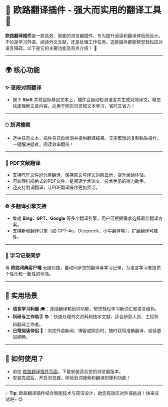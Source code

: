 # 🌟 欧路翻译插件 - 强大而实用的翻译工具 🚀

**欧路翻译插件**是一款高效、智能的浏览器插件，专为提升阅读和翻译体验而设计。不论是学习外语、阅读外文文献，还是处理工作任务，这款插件都能帮您轻松应对语言障碍。以下是它的主要功能及亮点介绍！ 🎉

---

## 🌍 核心功能

### ✨ **逐段对照翻译**  
- 按下 **Shift** 并将鼠标移到文本上，插件会自动检测语言并生成对照译文，帮您快速理解文章内容。适用于网页浏览和文本学习，省时又省力！

---

### 🖱️ **划词搜索**  
- 选中任意文本，插件将自动检测并提供翻译结果，无需繁琐的复制粘贴操作。一键解决疑难，阅读效率翻倍！

---

### 📄 **PDF文献翻译**  
- 支持PDF文件的分屏翻译，保持原文与译文对照显示，提升阅读体验。  
- 可处理扫描格式的PDF文件，是阅读学术论文、技术手册的得力助手。  
- 还支持划词翻译，让PDF翻译操作更加灵活。

---

### 🌐 **多翻译引擎支持**  
- 集成 **Bing、GPT、Google** 等多个翻译引擎，用户可根据需求选择最佳翻译方案。  
- 支持新增翻译引擎（如 GPT-4o、Deepseek、小牛翻译等），扩展翻译可能性。

---

### 🔗 **学习记录同步**  
与 **欧路词典客户端** 无缝对接，自动同步您的翻译与学习记录，为语言学习者提供个性化和一致性的体验。

---

## 🌟 实用场景

- **语言学习利器** 🎓：逐段翻译和划词功能，帮您轻松学习新词汇和语言结构。  
- **科研与工作助手** 📚：快速处理外文资料和技术文献，适合研究人员、工程师和翻译工作者。  
- **日常阅读伴侣** 📖：浏览外语新闻、博客或网页时，随时获得准确翻译，阅读更加顺畅。

---

## 🎉 如何使用？

- 前往 [欧路翻译插件页面](https://www.eudic.net/v4/en/app/plugins)，下载安装适合您的浏览器版本。  
- 安装完成后，开启浏览器，体验划词搜索和翻译的便利功能！  

---

💡 **Tip**: 欧路翻译插件结合智能技术与简洁设计，助您高效应对外语挑战！快来试试吧~ 😊





